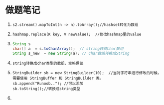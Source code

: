 # 做题笔记

1. ```
   s2.stream().mapToInt(n -> n).toArray();//hashset转化为数组
   ```

2. ```
   hashmap.replace(K key, V newValue);  //修改hashmap里的value
   ```

3. ```java
   String s
   char[] a  = s.toCharArray();  // string转成char数组
   String s_new  = new String(a); // char数组转换成String 
   ```

4. ```string转换成char类型的数组，空格保留```

5. ```
   StringBuilder sb = new StringBuilder(10);  //当对字符串进行修改的时候，需要使用 StringBuffer 和 StringBuilder 类。
   sb.append("Runoob.."); //可以添加
   sb.toString();//转换成string类型
   ```

   

6. 